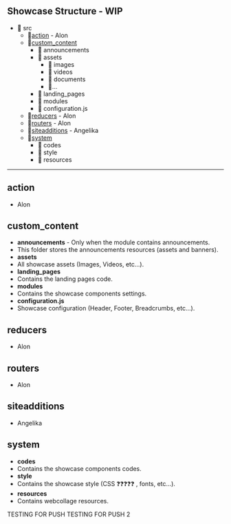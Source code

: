 ## Showcase Structure - WIP

- 📂 src
  - 📁[action](#action) - Alon
  - 📂[custom_content](#custom_content)
    -  📁 announcements
    -  📂 assets
        -  📁 images
        -  📁 videos
        -  📁 documents
        -  📁...
    - 📁 landing_pages
    - 📁 modules
    - 📄 configuration.js
  - 📁[reducers](#reducers) - Alon
  - 📁[routers](#routers) - Alon
  - 📁[siteadditions](#siteadditions) - Angelika
  - 📂[system](#system)
    - 📁 codes
    - 📁 style
    - 📁 resources


------------------------------

## action

- Alon

## custom_content

- **announcements** - Only when the module contains announcements.
- This folder stores the announcements resources (assets and banners).
- **assets**
- All showcase assets (Images, Videos, etc...).
- **landing_pages**
- Contains the landing pages code.
- **modules**
- Contains the showcase components settings.
- **configuration.js**
- Showcase configuration (Header, Footer, Breadcrumbs, etc...).

## reducers

- Alon

## routers

- Alon

## siteadditions

- Angelika

## system

- **codes**
-  Contains the showcase components codes.
- **style**
-  Contains the showcase style (CSS ❓❓❓❓❓ , fonts, etc...).
- **resources**
-  Contains webcollage resources.

TESTING FOR PUSH 
TESTING FOR PUSH 2